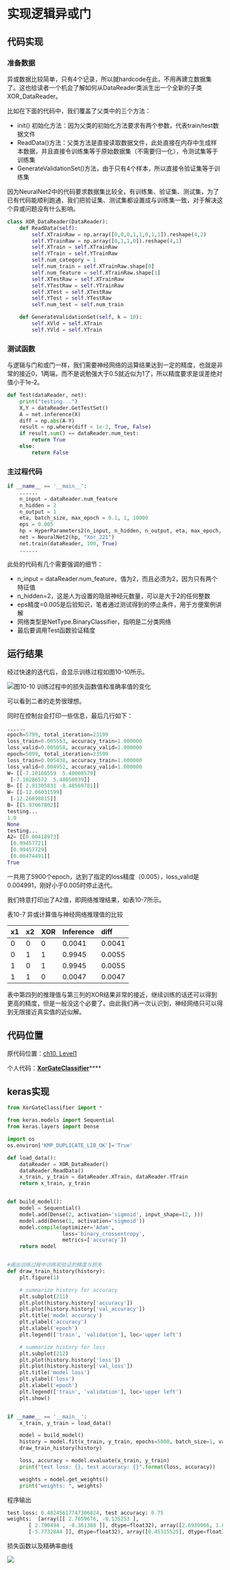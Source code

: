 # 实现逻辑异或门

## 代码实现

### 准备数据

异或数据比较简单，只有4个记录，所以就hardcode在此，不用再建立数据集了。这也给读者一个机会了解如何从DataReader类派生出一个全新的子类XOR\_DataReader。

比如在下面的代码中，我们覆盖了父类中的三个方法：

* init\(\) 初始化方法：因为父类的初始化方法要求有两个参数，代表train/test数据文件
* ReadData\(\)方法：父类方法是直接读取数据文件，此处直接在内存中生成样本数据，并且直接令训练集等于原始数据集（不需要归一化），令测试集等于训练集
* GenerateValidationSet\(\)方法，由于只有4个样本，所以直接令验证集等于训练集

因为NeuralNet2中的代码要求数据集比较全，有训练集、验证集、测试集，为了已有代码能顺利跑通，我们把验证集、测试集都设置成与训练集一致，对于解决这个异或问题没有什么影响。

```python
class XOR_DataReader(DataReader):
    def ReadData(self):
        self.XTrainRaw = np.array([0,0,0,1,1,0,1,1]).reshape(4,2)
        self.YTrainRaw = np.array([0,1,1,0]).reshape(4,1)
        self.XTrain = self.XTrainRaw
        self.YTrain = self.YTrainRaw
        self.num_category = 1
        self.num_train = self.XTrainRaw.shape[0]
        self.num_feature = self.XTrainRaw.shape[1]
        self.XTestRaw = self.XTrainRaw
        self.YTestRaw = self.YTrainRaw
        self.XTest = self.XTestRaw
        self.YTest = self.YTestRaw
        self.num_test = self.num_train

    def GenerateValidationSet(self, k = 10):
        self.XVld = self.XTrain
        self.YVld = self.YTrain
```

### 测试函数

与逻辑与门和或门一样，我们需要神经网络的运算结果达到一定的精度，也就是非常的接近0，1两端，而不是说勉强大于0.5就近似为1了，所以精度要求是误差绝对值小于1e-2。

```python
def Test(dataReader, net):
    print("testing...")
    X,Y = dataReader.GetTestSet()
    A = net.inference(X)
    diff = np.abs(A-Y)
    result = np.where(diff < 1e-2, True, False)
    if result.sum() == dataReader.num_test:
        return True
    else:
        return False
```

### 主过程代码

```python
if __name__ == '__main__':
    ......
    n_input = dataReader.num_feature
    n_hidden = 2
    n_output = 1
    eta, batch_size, max_epoch = 0.1, 1, 10000
    eps = 0.005
    hp = HyperParameters2(n_input, n_hidden, n_output, eta, max_epoch, batch_size, eps, NetType.BinaryClassifier, InitialMethod.Xavier)
    net = NeuralNet2(hp, "Xor_221")
    net.train(dataReader, 100, True)
    ......
```

此处的代码有几个需要强调的细节：

* n\_input = dataReader.num\_feature，值为2，而且必须为2，因为只有两个特征值
* n\_hidden=2，这是人为设置的隐层神经元数量，可以是大于2的任何整数
* eps精度=0.005是后验知识，笔者通过测试得到的停止条件，用于方便案例讲解
* 网络类型是NetType.BinaryClassifier，指明是二分类网络
* 最后要调用Test函数验证精度

## 运行结果

经过快速的迭代后，会显示训练过程如图10-10所示。

![&#x56FE;10-10 &#x8BAD;&#x7EC3;&#x8FC7;&#x7A0B;&#x4E2D;&#x7684;&#x635F;&#x5931;&#x51FD;&#x6570;&#x503C;&#x548C;&#x51C6;&#x786E;&#x7387;&#x503C;&#x7684;&#x53D8;&#x5316;](../.gitbook/assets/image%20%28214%29.png)

可以看到二者的走势很理想。

同时在控制台会打印一些信息，最后几行如下：

```python
......
epoch=5799, total_iteration=23199
loss_train=0.005553, accuracy_train=1.000000
loss_valid=0.005058, accuracy_valid=1.000000
epoch=5899, total_iteration=23599
loss_train=0.005438, accuracy_train=1.000000
loss_valid=0.004952, accuracy_valid=1.000000
W= [[-7.10166559  5.48008579]
 [-7.10286572  5.48050039]]
B= [[ 2.91305831 -8.48569781]]
W= [[-12.06031599]
 [-12.26898815]]
B= [[5.97067802]]
testing...
1.0
None
testing...
A2= [[0.00418973]
 [0.99457721]
 [0.99457729]
 [0.00474491]]
True
```

一共用了5900个epoch，达到了指定的loss精度（0.005），loss\_valid是0.004991，刚好小于0.005时停止迭代。

我们特意打印出了A2值，即网络推理结果，如表10-7所示。

表10-7 异或计算值与神经网络推理值的比较

| x1 | x2 | XOR | Inference | diff |
| :--- | :--- | :--- | :--- | :--- |
| 0 | 0 | 0 | 0.0041 | 0.0041 |
| 0 | 1 | 1 | 0.9945 | 0.0055 |
| 1 | 0 | 1 | 0.9945 | 0.0055 |
| 1 | 1 | 0 | 0.0047 | 0.0047 |

表中第四列的推理值与第三列的XOR结果非常的接近，继续训练的话还可以得到更高的精度，但是一般没这个必要了。由此我们再一次认识到，神经网络只可以得到无限接近真实值的近似解。

## 代码位置

原代码位置：[ch10, Level1](https://github.com/microsoft/ai-edu/blob/master/A-%E5%9F%BA%E7%A1%80%E6%95%99%E7%A8%8B/A2-%E7%A5%9E%E7%BB%8F%E7%BD%91%E7%BB%9C%E5%9F%BA%E6%9C%AC%E5%8E%9F%E7%90%86%E7%AE%80%E6%98%8E%E6%95%99%E7%A8%8B/SourceCode/ch10-NonLinearBinaryClassification/Level1_XorGateClassifier.py)

个人代码：[**XorGateClassifier**](https://github.com/Knowledge-Precipitation-Tribe/Neural-network/blob/master/NonLinearBinaryClassification/XorGateClassifier.py)\*\*\*\*

## keras实现

```python
from XorGateClassifier import *

from keras.models import Sequential
from keras.layers import Dense

import os
os.environ['KMP_DUPLICATE_LIB_OK']='True'

def load_data():
    dataReader = XOR_DataReader()
    dataReader.ReadData()
    x_train, y_train = dataReader.XTrain, dataReader.YTrain
    return x_train, y_train


def build_model():
    model = Sequential()
    model.add(Dense(2, activation='sigmoid', input_shape=(2, )))
    model.add(Dense(1, activation='sigmoid'))
    model.compile(optimizer='Adam',
                  loss='binary_crossentropy',
                  metrics=['accuracy'])
    return model


#画出训练过程中训练和验证的精度与损失
def draw_train_history(history):
    plt.figure(1)

    # summarize history for accuracy
    plt.subplot(211)
    plt.plot(history.history['accuracy'])
    plt.plot(history.history['val_accuracy'])
    plt.title('model accuracy')
    plt.ylabel('accuracy')
    plt.xlabel('epoch')
    plt.legend(['train', 'validation'], loc='upper left')

    # summarize history for loss
    plt.subplot(212)
    plt.plot(history.history['loss'])
    plt.plot(history.history['val_loss'])
    plt.title('model loss')
    plt.ylabel('loss')
    plt.xlabel('epoch')
    plt.legend(['train', 'validation'], loc='upper left')
    plt.show()


if __name__ == '__main__':
    x_train, y_train = load_data()

    model = build_model()
    history = model.fit(x_train, y_train, epochs=5000, batch_size=1, validation_data=(x_train, y_train))
    draw_train_history(history)

    loss, accuracy = model.evaluate(x_train, y_train)
    print("test loss: {}, test accuracy: {}".format(loss, accuracy))

    weights = model.get_weights()
    print("weights: ", weights)
```

程序输出

```python
test loss: 0.48245617747306824, test accuracy: 0.75
weights:  [array([[ 2.7659676, -8.135253 ],
       [ 2.790494 , -8.361388 ]], dtype=float32), array([2.6930966, 1.8859061], dtype=float32), array([[ 0.21971573],
       [-5.7732844 ]], dtype=float32), array([0.45315525], dtype=float32)]
```

损失函数以及精确率曲线

![](../.gitbook/assets/image%20%28224%29.png)

